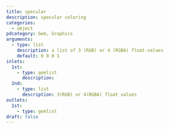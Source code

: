 ```yaml
---
title: specular
description: specular coloring
categories:
  - object
pdcategory: Gem, Graphics
arguments:
  - type: list
    description: a list of 3 (RGB) or 4 (RGBA) float-values
    default: 0 0 0 1
inlets:
  1st:
    - type: gemlist
      description:
  2nd:
    - type: list
      description: 3(RGB) or 4(RGBA) float values
outlets:
  1st:
    - type: gemlist
draft: false
---
```

